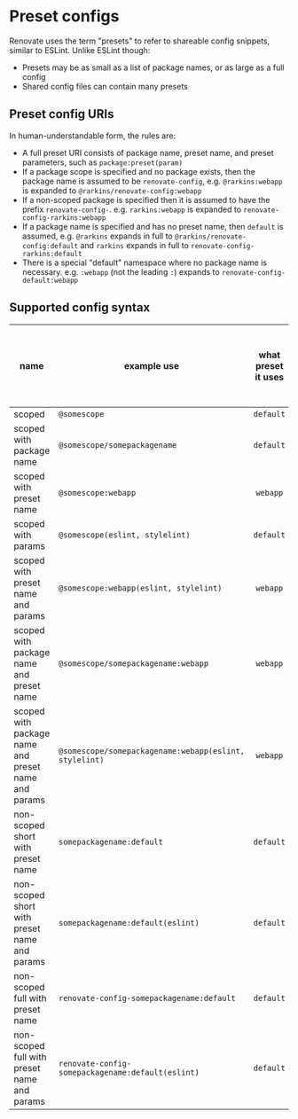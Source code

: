 # Preset configs

Renovate uses the term "presets" to refer to shareable config snippets, similar to ESLint.
Unlike ESLint though:

- Presets may be as small as a list of package names, or as large as a full config
- Shared config files can contain many presets

## Preset config URIs

In human-understandable form, the rules are:

- A full preset URI consists of package name, preset name, and preset parameters, such as `package:preset(param)`
- If a package scope is specified and no package exists, then the package name is assumed to be `renovate-config`, e.g. `@rarkins:webapp` is expanded to `@rarkins/renovate-config:webapp`
- If a non-scoped package is specified then it is assumed to have the prefix `renovate-config-`. e.g. `rarkins:webapp` is expanded to `renovate-config-rarkins:webapp`
- If a package name is specified and has no preset name, then `default` is assumed, e.g. `@rarkins` expands in full to `@rarkins/renovate-config:default` and `rarkins` expands in full to `renovate-config-rarkins:default`
- There is a special "default" namespace where no package name is necessary. e.g. `:webapp` (not the leading `:`) expands to `renovate-config-default:webapp`

## Supported config syntax

| name                                                | example use                                            | what preset it uses | npm package resolves              |  parameters passed   | if using non-scoped packages, a preset name is mandatory? |
| --------------------------------------------------- | ------------------------------------------------------ | :-----------------: | --------------------------------- | :------------------: | :-------------------------------------------------------: |
| scoped                                              | `@somescope`                                           |      `default`      | `@somescope/renovate-config`      |         none         |                            no                             |
| scoped with package name                            | `@somescope/somepackagename`                           |      `default`      | `@somescope/somepackagename`      |         none         |                            no                             |
| scoped with preset name                             | `@somescope:webapp`                                    |      `webapp`       | `@somescope/renovate-config`      |         none         |                            no                             |
| scoped with params                                  | `@somescope(eslint, stylelint)`                        |      `default`      | `@somescope/renovate-config`      | `eslint` `stylelint` |                            no                             |
| scoped with preset name and params                  | `@somescope:webapp(eslint, stylelint)`                 |      `webapp`       | `@somescope/renovate-config`      | `eslint` `stylelint` |                            no                             |
| scoped with package name and preset name            | `@somescope/somepackagename:webapp`                    |      `webapp`       | `@somescope/somepackagename`      |         none         |                            no                             |
| scoped with package name and preset name and params | `@somescope/somepackagename:webapp(eslint, stylelint)` |      `webapp`       | `@somescope/somepackagename`      | `eslint` `stylelint` |                            no                             |
| non-scoped short with preset name                   | `somepackagename:default`                              |      `default`      | `renovate-config-somepackagename` |         none         |                            yes                            |
| non-scoped short with preset name and params        | `somepackagename:default(eslint)`                      |      `default`      | `renovate-config-somepackagename` |       `eslint`       |                            yes                            |
| non-scoped full with preset name                    | `renovate-config-somepackagename:default`              |      `default`      | `renovate-config-somepackagename` |         none         |                            yes                            |
| non-scoped full with preset name and params         | `renovate-config-somepackagename:default(eslint)`      |      `default`      | `renovate-config-somepackagename` |       `eslint`       |                            yes                            |
